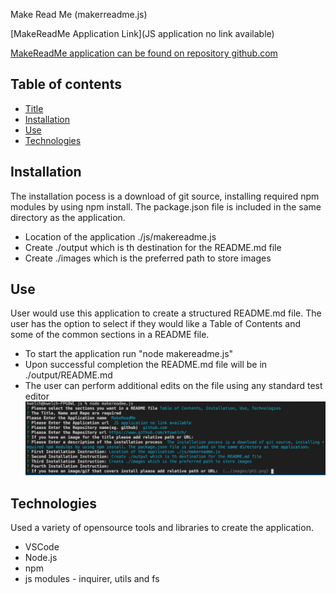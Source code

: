Make Read Me (makerreadme.js)


[MakeReadMe Application Link](JS application no link available)

[MakeReadMe application can be found on repository github.com](https://www.github.com/ktywelch/)

## Table of contents
* [Title](#Title)
* [Installation](#Installation)
* [Use](#Use)
* [Technologies](#Technologies)

## Installation
The installation pocess is a download of git source, installing required npm modules by using npm install. The package.json file is included in the same directory as the application.

* Location of the application ./js/makereadme.js
* Create ./output which is th destination for the README.md file
* Create ./images which is the preferred path to store images

## Use
User would use this application to create a structured README.md file. The user has the option to select if they would like a Table of Contents and some of the common sections in a README file.

* To start the application run "node makereadme.js"
* Upon successful completion the README.md file will be in ./output/README.md
* The user can perform additional edits on the file using any standard test editor![](../images/readmemaker.jpg)

## Technologies
Used a variety of opensource tools and libraries to create the application.

* VSCode
* Node.js
* npm
* js modules - inquirer, utils and fs
